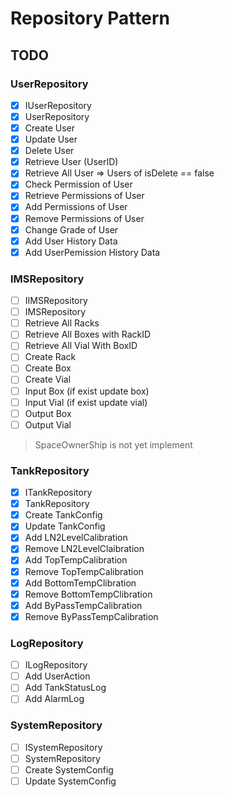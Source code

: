 # Repository Pattern

## TODO

### UserRepository

- [x] IUserRepository
- [x] UserRepository
- [x] Create User
- [x] Update User
- [x] Delete User
- [x] Retrieve User (UserID)
- [x] Retrieve All User => Users of isDelete == false
- [x] Check Permission of User
- [x] Retrieve Permissions of User
- [x] Add Permissions of User
- [x] Remove Permissions of User
- [x] Change Grade of User
- [x] Add User History Data
- [x] Add UserPemission History Data

### IMSRepository

- [ ] IIMSRepository
- [ ] IMSRepository
- [ ] Retrieve All Racks
- [ ] Retrieve All Boxes with RackID
- [ ] Retrieve All Vial With BoxID
- [ ] Create Rack
- [ ] Create Box
- [ ] Create Vial
- [ ] Input Box (if exist update box)
- [ ] Input Vial (if exist update vial)
- [ ] Output Box
- [ ] Output Vial

> SpaceOwnerShip is not yet implement

### TankRepository

- [x] ITankRepository
- [x] TankRepository
- [x] Create TankConfig
- [x] Update TankConfig
- [x] Add LN2LevelCalibration
- [x] Remove LN2LevelClaibration
- [x] Add TopTempCalibration
- [x] Remove TopTempCalibration
- [x] Add BottomTempClibration
- [x] Remove BottomTempClibration
- [x] Add ByPassTempCalibration
- [x] Remove ByPassTempCalibration

### LogRepository

- [ ] ILogRepository
- [ ] Add UserAction
- [ ] Add TankStatusLog
- [ ] Add AlarmLog

### SystemRepository

- [ ] ISystemRepository
- [ ] SystemRepository
- [ ] Create SystemConfig
- [ ] Update SystemConfig
